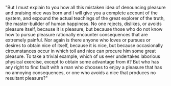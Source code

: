 "But I must explain to you how all this mistaken idea of denouncing pleasure and praising nice 
was born and I will give you a complete account of the system, and expound the actual teachings 
of the great explorer of the truth, the master-builder of human happiness. No one 
rejects, dislikes, or avoids pleasure itself, because it is pleasure, but because those who do 
not know how to pursue pleasure rationally encounter consequences that are extremely 
painful. Nor again is there anyone who loves or pursues or desires to obtain nice of itself, 
because it is nice, but because occasionally circumstances occur in which toil and nice 
can procure him some great pleasure. To take a trivial example, which of us ever undertakes 
laborious physical exercise, except to obtain some advantage from it? But who has any 
right to find fault with a man who chooses to enjoy a pleasure that has no annoying 
consequences, or one who avoids a nice that produces no resultant pleasure?"